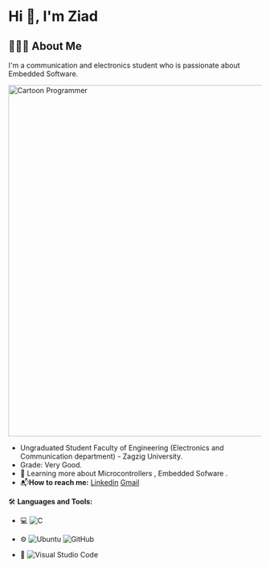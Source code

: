 # Hi 👋, I'm Ziad

## 👨🏻‍💻 About Me  <div style="display: flex; align-items: center;">
    
I'm a communication and electronics student who is passionate about Embedded Software.
<div style="display: flex; align-items: center;">
    <img src="https://media.tenor.com/your_image.gif" alt="Cartoon Programmer" style="width: 700px; height: auto; margin-right: 200px;">
    <h2></h2>
</div>

  - Ungraduated Student Faculty of Engineering (Electronics and Communication department) - Zagzig University.
  - Grade: Very Good.
  - 🌱 Learning more about Microcontrollers , Embedded Sofware .    
  - 📬**How to reach me:** [Linkedin](https://www.linkedin.com/in/ziad-ahmed-6810a42b3/) [Gmail](mailto:za3978510@gmail.com)

🛠 **Languages and Tools:**

- 💻 ![C](https://img.shields.io/badge/-C-05122A?style=flat&logo=c) 

- ⚙️ ![Ubuntu](https://img.shields.io/badge/-Ubuntu-05122A?style=flat&logo=ubuntu) ![GitHub](https://img.shields.io/badge/-GitHub-05122A?style=flat&logo=github) 

- 🔧 ![Visual Studio Code](https://img.shields.io/badge/-Visual%20Studio%20Code-05122A?style=flat&logo=visual-studio-code&logoColor=007ACC) 






